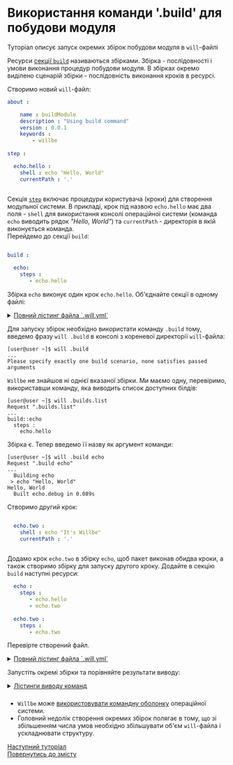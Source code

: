 # Використання команди '.build' для побудови модуля

Туторіал описує запуск окремих збірок побудови модуля в `will`-файлі

<a name="module-by-build">  
    
Ресурси [cекції `build`](CompositionOfWillFile.ukr.md#build) називаються збірками. Збірка - послідовності і умови виконання процедур побудови модуля. В збірках окремо виділено сценарій збірки - послідовність виконання кроків в ресурсі.  

Створимо новий `will`-файл:

```yaml
about :

    name : buildModule
    description : "Using build command"
    version : 0.0.1
    keywords :
        - willbe
        
step :

  echo.hello :
    shell : echo "Hello, World"
    currentPath : '.'
    
```

Секція [`step`](CompositionOfWillFile.ukr.md#step) включає процедури користувача (кроки) для створення модульної системи. В прикладі, крок під назвою `echo.hello` має два поля - `shell` для використання консолі операційної системи (команда `echo` виводить рядок _"Hello, World"_) та `currentPath` - директорія в якій виконується команда.  
Перейдемо до секції `build`:
    
```yaml

build :

  echo:
    steps :
       - echo.hello

```

Збірка `echo` виконує один крок `echo.hello`. Об'єднайте секції в одному файлі:

<details>
  <summary><u>Повний лістинг файла `.will.yml`</u></summary>

```yaml

about :

    name : buildModule
    description : "Using build command"
    version : 0.0.1
    keywords :
        - willbe
        
step :

  echo.hello :
    shell : echo "Hello, World"
    currentPath : '.'
    
build :

  echo:
    steps :
       - echo.hello

```

</details>

Для запуску збірок необхідно використати команду `.build` тому, введемо фразу `will .build` в консолі з кореневої директорії `will`-файла:

```
[user@user ~]$ will .build 
...
Please specify exactly one build scenario, none satisfies passed arguments

```

`Willbe` не знайшов ні однієї вказаної збірки. Ми маємо одну, перевіримо, використавши команду, яка виводить список доступних білдів:

```
[user@user ~]$ will .builds.list
Request ".builds.list"
...
build::echo
  steps : 
    echo.hello

```

Збірка є. Тепер введемо її назву як аргумент команди:

```
[user@user ~]$ will .build echo
Request ".build echo"
...
  Building echo
 > echo "Hello, World"
Hello, World
  Built echo.debug in 0.089s

```

Створимо другий крок:

```yaml

  echo.two :
    shell : echo "It's Willbe"
    currentPath : '.'
        
```

Додамо крок `echo.two` в збірку `echo`, щоб пакет виконав обидва кроки, а також створимо збірку для запуску другого кроку. Додайте в секцію `build` наступні ресурси: 

```yaml
  echo :
    steps :
       - echo.hello
       - echo.two
       
  echo.two :
    steps :
       - echo.two

```

Перевірте створений файл.

<details>
  <summary><u>Повний лістинг файла `.will.yml`</u></summary>

```yaml

about :

    name : buildModuleWithCriterion
    description : "Output of various phrases using criterions"
    version : 0.0.1
    keywords :
        - willbe
        
step :

  echo.hello :
    shell : echo "Hello, World"
    currentPath : '.'
        
  echo.two :
    shell : echo "It's Willbe"
    currentPath : '.'    

build :

  echo:
    steps :
       - echo.hello
       - echo.two
       
  echo.two:
    steps :
       - echo.two      

```

</details>

Запустіть окремі збірки та порівняйте результати виводу:

<details>
  <summary><u>Лістинги виводу команд</u></summary>
    <p>Збірка 'echo'</p>

```
[user@user ~]$ will .build echo
...
  Building echo
 > echo "Hello, World"
Hello, World
 > echo "It's Willbe"
It's Willbe
  Built echo in 0.275s

``` 

<p>Збірка `echo.two`</p>

```
[user@user ~]$ will .build echo.two
...
  Building echo.two
 > echo "It's Willbe"
It's Willbe
  Built echo in 0.095s

``` 

</details>

###  
- `Willbe` може [використовувати командну оболонку](#shell-resource) операційної системи.  
- Головний недолік створення окремих збірок полягає в тому, що зі збільшенням числа умов необхідно збільшувати об'єм `will`-файла і ускладнювати структуру.  

[Наступний туторіал](PredefinedSteps.ukr.md)  
[Повернутись до змісту](../README.md#tutorials)